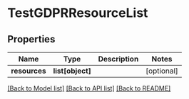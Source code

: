 # TestGDPRResourceList

## Properties
Name | Type | Description | Notes
------------ | ------------- | ------------- | -------------
**resources** | **list[object]** |  | [optional] 

[[Back to Model list]](../README.md#documentation-for-models) [[Back to API list]](../README.md#documentation-for-api-endpoints) [[Back to README]](../README.md)

